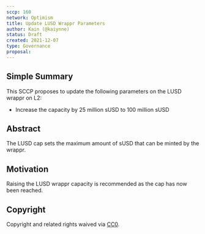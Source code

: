 ```yaml
---
sccp: 160
network: Optimism
title: Update LUSD Wrappr Parameters
author: Kain (@kaiynne)
status: Draft
created: 2021-12-07
type: Governance
proposal:
---
```


## Simple Summary

<!--"If you can't explain it simply, you don't understand it well enough." Provide a simplified and layman-accessible explanation of the SCCP.-->

This SCCP proposes to update the following parameters on the LUSD wrappr on L2:

- Increase the capacity by 25 million sUSD to 100 million sUSD

## Abstract

<!--A short (~200 word) description of the variable change proposed.-->

The LUSD cap sets the maximum amount of sUSD that can be minted by the wrappr.

## Motivation

<!--The motivation is critical for SCCPs that want to update variables within Synthetix. It should clearly explain why the existing variable is not incentive aligned. SCCP submissions without sufficient motivation may be rejected outright.-->

Raising the LUSD wrappr capacity is recommended as the cap has now been reached.

## Copyright

Copyright and related rights waived via [CC0](https://creativecommons.org/publicdomain/zero/1.0/).

